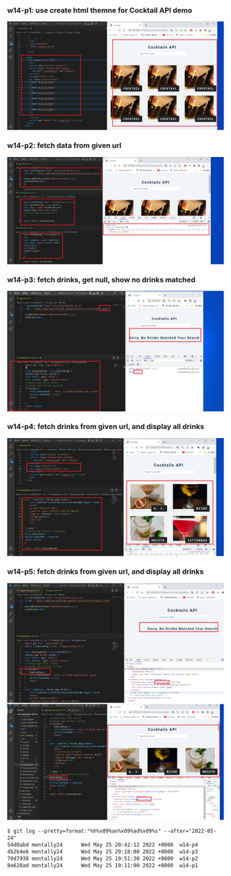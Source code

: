 ### w14-p1: use create html themne for Cocktail API demo

 
![](p1.png)



### w14-p2: fetch data from given url

![](p2.png)


### w14-p3: fetch drinks, get null, show no drinks matched



![](p3.png)

### w14-p4: fetch drinks from given url, and display all drinks



![](p4.png)

### w14-p5: fetch drinks from given url, and display all drinks



![](p5.png)
![](p6.png)

```
$ git log --pretty=format:"%h%x09%an%x09%ad%x09%s" --after="2022-05-24"
54d0abd mentally24      Wed May 25 20:42:12 2022 +0800  w14-p4
4b2b4e6 mentally24      Wed May 25 20:18:00 2022 +0800  w14-p3
70d7938 mentally24      Wed May 25 19:51:30 2022 +0800  w14-p2
8e628ad mentally24      Wed May 25 19:11:00 2022 +0800  w14-p1


```

